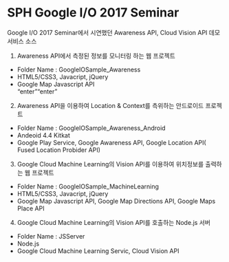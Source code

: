 # SPH Google I/O 2017 Seminar 
Google I/O 2017 Seminar에서 시연했던 Awareness API, Cloud Vision API 데모 서비스 소스

1. Awareness API에서 측정된 정보를 모니터링 하는 웹 프로젝트
- Folder Name : GoogleIOSample_Awareness
- HTML5/CSS3, Javacript, jQuery 
- Google Map Javascript API  
  “enter”“enter”
2. Awareness API을 이용하여 Location & Context를 측위하는 안드로이드 프로젝트 
- Folder Name : GoogleIOSample_Awareness_Android
- Andeoid 4.4 Kitkat
- Google Play Service, Google Awareness API, Google Location API( Fused Location Probider API)  
  
3. Google Cloud Machine Learning의 Vision API를 이용하여 위치정보를 출력하는 웹 프로젝트
- Folder Name : GoogleIOSample_MachineLearning
- HTML5/CSS3, Javacript, jQuery 
- Google Map Javascript API, Google Map Directions API, Google Maps Place API  
  
4. Google Cloud Machine Learning의 Vision API를 호출하는 Node.js 서버
- Folder Name : JSServer
- Node.js
- Google Cloud Machine Learning Servic, Cloud Vision API
